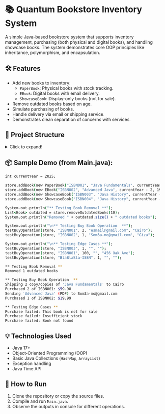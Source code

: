 # 📚 Quantum Bookstore Inventory System

A simple Java-based bookstore system that supports inventory management, purchasing (both physical and digital books), and handling showcase books. The system demonstrates core OOP principles like inheritance, polymorphism, and encapsulation.


## 🛠️ Features

- Add new books to inventory:
  - `PaperBook`: Physical books with stock tracking.
  - `EBook`: Digital books with email delivery.
  - `ShowcaseBook`: Display-only books (not for sale).
- Remove outdated books based on age.
- Simulate purchasing of books.
- Handle delivery via email or shipping service.
- Demonstrates clean separation of concerns with services.


## 🧱 Project Structure
<details>
<summary>Click to expand!</summary>

```bash
├── Main.java # Main test runner
├── models/
│ ├── Book.java # Abstract base class
│ ├── EBook.java # EBook implementation
│ ├── FileType.java # Enum for file types
│ ├── Inventory.java # Bookstore inventory logic
│ ├── PaperBook.java # Paper book implementation
│ ├── ShowcaseBook.java # Display-only books
├── services/
│ ├── MailService.java # Simulates sending e-books via email
│ └── ShippingService.java # Simulates shipping for paper books
```
</details>

## 📦 Sample Demo (from Main.java):


```csh
int currentYear = 2025;

store.addBook(new PaperBook("ISBN001", "Java Fundamentals", currentYear - 5, 29.99, 50));
store.addBook(new EBook("ISBN002", "Advanced Java", currentYear - 2, 19.99, FileType.PDF));
store.addBook(new ShowcaseBook("ISBN003", "Java History", currentYear - 8));
store.addBook(new ShowcaseBook("ISBN004", "Java History", currentYear - 20));

System.out.println("** Testing Book Removal **");
List<Book> outdated = store.removeOutdatedBooks(10);
System.out.println("Removed " + outdated.size() + " outdated books");

System.out.println("\n** Testing Buy Book Operation  **");
testBuyOperation(store, "ISBN001", 2, "esmail@gmail.com", "Cairo");
testBuyOperation(store, "ISBN002", 1, "Som3a-mo@gmail.com", "Giza");

System.out.println("\n** Testing Edge Cases **");
testBuyOperation(store, "ISBN003", 1, "", "");
testBuyOperation(store, "ISBN001", 100, "", "456 Oak Ave");
testBuyOperation(store, "BlaBlaBla-ISBN", 1, "", "");
```
```bash
** Testing Book Removal **
Removed 1 outdated books

** Testing Buy Book Operation  **
Shipping 2 copy/copies of 'Java Fundamentals' to Cairo
Purchased 2 of ISBN001: $59.98
Sending 'Advanced Java' (PDF) to Som3a-mo@gmail.com
Purchased 1 of ISBN002: $19.99

** Testing Edge Cases **
Purchase failed: This book is not for sale
Purchase failed: Insufficient stock
Purchase failed: Book not found
```

## 💡 Technologies Used

- Java 17+
- Object-Oriented Programming (OOP)
- Basic Java Collections (`HashMap`, `ArrayList`)
- Exception handling
- Java Time API

## 🚀 How to Run

1. Clone the repository or copy the source files.
2. Compile and run `Main.java`.
3. Observe the outputs in console for different operations.

